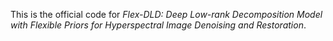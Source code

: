 This is the official code for *Flex-DLD: Deep Low-rank Decomposition Model with Flexible Priors for Hyperspectral Image Denoising and Restoration*.
